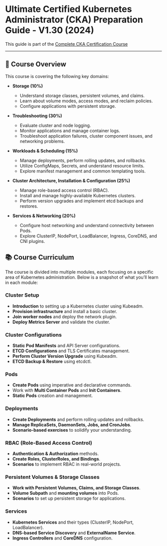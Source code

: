 # Ultimate Certified Kubernetes Administrator (CKA) Preparation Guide - V1.30 (2024)

This guide is part of the [Complete CKA Certification Course](https://platform.techiescamp.com/p/certified-kubernetes-administrator-course)

---

## 📘 Course Overview

This course is covering the following key domains:

- **Storage (10%)**
  - Understand storage classes, persistent volumes, and claims.
  - Learn about volume modes, access modes, and reclaim policies.
  - Configure applications with persistent storage.

- **Troubleshooting (30%)**
  - Evaluate cluster and node logging.
  - Monitor applications and manage container logs.
  - Troubleshoot application failures, cluster component issues, and networking problems.

- **Workloads & Scheduling (15%)**
  - Manage deployments, perform rolling updates, and rollbacks.
  - Utilize ConfigMaps, Secrets, and understand resource limits.
  - Explore manifest management and common templating tools.

- **Cluster Architecture, Installation & Configuration (25%)**
  - Manage role-based access control (RBAC).
  - Install and manage highly-available Kubernetes clusters.
  - Perform version upgrades and implement etcd backups and restores.

- **Services & Networking (20%)**
  - Configure host networking and understand connectivity between Pods.
  - Explore ClusterIP, NodePort, LoadBalancer, Ingress, CoreDNS, and CNI plugins.

## 📚 Course Curriculum

The course is divided into multiple modules, each focusing on a specific area of Kubernetes administration. Below is a snapshot of what you’ll learn in each module:

### Cluster Setup
- **Introduction** to setting up a Kubernetes cluster using Kubeadm.
- **Provision infrastructure** and install a basic cluster.
- **Join worker nodes** and deploy the network plugin.
- **Deploy Metrics Server** and validate the cluster.

### Cluster Configurations
- **Static Pod Manifests** and API Server configurations.
- **ETCD Configurations** and TLS Certificates management.
- **Perform Cluster Version Upgrade** using Kubeadm.
- **ETCD Backup & Restore** using etcdctl.

### Pods
- **Create Pods** using imperative and declarative commands.
- Work with **Multi Container Pods** and **Init Containers**.
- **Static Pods** creation and management.

### Deployments
- **Create Deployments** and perform rolling updates and rollbacks.
- **Manage ReplicaSets, DaemonSets, Jobs, and CronJobs**.
- **Scenario-based exercises** to solidify your understanding.

### RBAC (Role-Based Access Control)
- **Authentication & Authorization** methods.
- **Create Roles, ClusterRoles, and Bindings**.
- **Scenarios** to implement RBAC in real-world projects.

### Persistent Volumes & Storage Classes
- **Work with Persistent Volumes, Claims, and Storage Classes**.
- **Volume Subpath** and **mounting volumes** into Pods.
- **Scenarios** to set up persistent storage for applications.

### Services
- **Kubernetes Services** and their types (ClusterIP, NodePort, LoadBalancer).
- **DNS-based Service Discovery** and **ExternalName Service**.
- **Ingress Controllers** and **CoreDNS** configuration.


